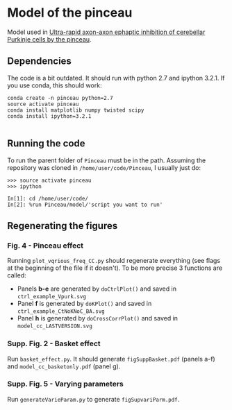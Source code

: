 # Model of the pinceau

Model used in [Ultra-rapid axon-axon ephaptic inhibition of cerebellar Purkinje 
cells by the pinceau](https://www.nature.com/articles/nn.3624).

## Dependencies

The code is a bit outdated. It should run with python 2.7 and ipython 3.2.1. If you 
use conda, this should work:

```
conda create -n pinceau python=2.7
source activate pinceau
conda install matplotlib numpy twisted scipy
conda install ipython=3.2.1
 
```

## Running the code

To run the parent folder of `Pinceau` must be in the path. Assuming the repository
was cloned in `/home/user/code/Pinceau`, I usually just do:

```
>>> source activate pinceau
>>> ipython

In[1]: cd /home/user/code/
In[2]: %run Pinceau/model/'script you want to run'
```

## Regenerating the figures

### Fig. 4 - Pinceau effect

Running `plot_vqrious_freq_CC.py` should regenerate everything (see flags at the
beginning of the file if it doesn't). To be more precise 3 functions are called:
- Panels **b-e** are generated by `doCtrlPlot()` and saved in `ctrl_example_Vpurk.svg`
- Panel  **f** is generated by `doKPlot()` and saved in `ctrl_example_CtNoKNoC_BA.svg`
- Panel **h**  is generated by `doCrossCorrPlot()` and saved in `model_cc_LASTVERSION.svg`

### Supp. Fig. 2 - Basket effect

Run `basket_effect.py`. It should generate `figSuppBasket.pdf` (panels a-f) 
and `model_cc_basketonly.pdf` (panel g).

### Supp. Fig. 5 - Varying parameters

Run `generateVarieParam.py` to generate `figSupvariParm.pdf`.